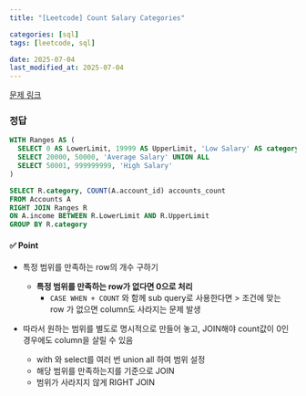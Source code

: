 ```yaml
---
title: "[Leetcode] Count Salary Categories"

categories: [sql]
tags: [leetcode, sql]

date: 2025-07-04
last_modified_at: 2025-07-04
---
```

[문제 링크](https://leetcode.com/problems/count-salary-categories/?envType=study-plan-v2&envId=top-sql-50)

### 정답
```sql
WITH Ranges AS (
  SELECT 0 AS LowerLimit, 19999 AS UpperLimit, 'Low Salary' AS category UNION ALL
  SELECT 20000, 50000, 'Average Salary' UNION ALL
  SELECT 50001, 999999999, 'High Salary'
)

SELECT R.category, COUNT(A.account_id) accounts_count
FROM Accounts A
RIGHT JOIN Ranges R
ON A.income BETWEEN R.LowerLimit AND R.UpperLimit
GROUP BY R.category
```

#### ✅ Point
- 특정 범위를 만족하는 row의 개수 구하기
    - **특정 범위를 만족하는 row가 없다면 0으로 처리**
        - `CASE WHEN + COUNT` 와 함께 sub query로 사용한다면 > 조건에 맞는 row 가 없으면 column도 사라지는 문제 발생

- 따라서 원하는 범위를 별도로 명시적으로 만들어 놓고, JOIN해야 count값이 0인 경우에도 column을 살릴 수 있음
    - with 와 select를 여러 번 union all 하여 범위 설정
    - 해당 범위를 만족하는지를 기준으로 JOIN
    - 범위가 사라지지 않게 RIGHT JOIN